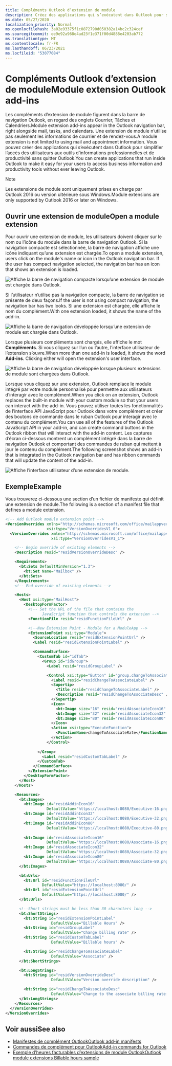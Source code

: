 ```yaml
---
title: Compléments Outlook d’extension de module
description: Créez des applications qui s’exécutent dans Outlook pour simplifier l’accès des utilisateurs aux outils d’informations professionnelles et de productivité sans quitter Outlook.
ms.date: 05/27/2020
localization_priority: Normal
ms.openlocfilehash: 3a02e93375f1c0872790d050382a14bc2c324cef
ms.sourcegitcommit: ee9e92a968e4ad23f1e371f00d4888e4203ab772
ms.translationtype: MT
ms.contentlocale: fr-FR
ms.lasthandoff: 06/23/2021
ms.locfileid: "53077084"
---
```

# <a name="module-extension-outlook-add-ins"></a><span data-ttu-id="ee22a-103">Compléments Outlook d’extension de module</span><span class="sxs-lookup"><span data-stu-id="ee22a-103">Module extension Outlook add-ins</span></span>

<span data-ttu-id="ee22a-104">Les compléments d’extension de module figurent dans la barre de navigation Outlook, en regard des onglets Courrier, Tâches et Calendriers.</span><span class="sxs-lookup"><span data-stu-id="ee22a-104">Module extension add-ins appear in the Outlook navigation bar, right alongside mail, tasks, and calendars.</span></span> <span data-ttu-id="ee22a-105">Une extension de module n’utilise pas seulement les informations de courrier et de rendez-vous.</span><span class="sxs-lookup"><span data-stu-id="ee22a-105">A module extension is not limited to using mail and appointment information.</span></span> <span data-ttu-id="ee22a-106">Vous pouvez créer des applications qui s’exécutent dans Outlook pour simplifier l’accès des utilisateurs aux outils d’informations professionnelles et de productivité sans quitter Outlook.</span><span class="sxs-lookup"><span data-stu-id="ee22a-106">You can create applications that run inside Outlook to make it easy for your users to access business information and productivity tools without ever leaving Outlook.</span></span>

> [!NOTE]
> <span data-ttu-id="ee22a-107">Les extensions de module sont uniquement prises en charge par Outlook 2016 ou version ultérieure sous Windows.</span><span class="sxs-lookup"><span data-stu-id="ee22a-107">Module extensions are only supported by Outlook 2016 or later on Windows.</span></span>  

## <a name="open-a-module-extension"></a><span data-ttu-id="ee22a-108">Ouvrir une extension de module</span><span class="sxs-lookup"><span data-stu-id="ee22a-108">Open a module extension</span></span>

<span data-ttu-id="ee22a-p102">Pour ouvrir une extension de module, les utilisateurs doivent cliquer sur le nom ou l’icône du module dans la barre de navigation Outlook. Si la navigation compacte est sélectionnée, la barre de navigation affiche une icône indiquant qu’une extension est chargée.</span><span class="sxs-lookup"><span data-stu-id="ee22a-p102">To open a module extension, users click on the module's name or icon in the Outlook navigation bar. If the user has compact navigation selected, the navigation bar has an icon that shows an extension is loaded.</span></span>

![Affiche la barre de navigation compacte lorsqu’une extension de module est chargée dans Outlook.](../images/outlook-module-navigationbar-compact.png)

<span data-ttu-id="ee22a-112">Si l’utilisateur n’utilise pas la navigation compacte, la barre de navigation se présente de deux façons.</span><span class="sxs-lookup"><span data-stu-id="ee22a-112">If the user is not using compact navigation, the navigation bar has two looks.</span></span> <span data-ttu-id="ee22a-113">Si une extension est chargée, elle affiche le nom du complément.</span><span class="sxs-lookup"><span data-stu-id="ee22a-113">With one extension loaded, it shows the name of the add-in.</span></span>

![Affiche la barre de navigation développée lorsqu’une extension de module est chargée dans Outlook.](../images/outlook-module-navigationbar-one.png)

<span data-ttu-id="ee22a-115">Lorsque plusieurs compléments sont chargés, elle affiche le mot **Compléments**. Si vous cliquez sur l’un ou l’autre, l’interface utilisateur de l’extension s’ouvre.</span><span class="sxs-lookup"><span data-stu-id="ee22a-115">When more than one add-in is loaded, it shows the word **Add-ins**. Clicking either will open the extension's user interface.</span></span>

![Affiche la barre de navigation développée lorsque plusieurs extensions de module sont chargées dans Outlook.](../images/outlook-module-navigationbar-more.png)

<span data-ttu-id="ee22a-117">Lorsque vous cliquez sur une extension, Outlook remplace le module intégré par votre module personnalisé pour permettre aux utilisateurs d’interagir avec le complément.</span><span class="sxs-lookup"><span data-stu-id="ee22a-117">When you click on an extension, Outlook replaces the built-in module with your custom module so that your users can interact with the add-in.</span></span> <span data-ttu-id="ee22a-118">Vous pouvez utiliser toutes les fonctionnalités de l’interface API JavaScript pour Outlook dans votre complément et créer des boutons de commande dans le ruban Outlook pour interagir avec le contenu du complément.</span><span class="sxs-lookup"><span data-stu-id="ee22a-118">You can use all of the features of the Outlook JavaScript API in your add-in, and can create command buttons in the Outlook ribbon that will interact with the add-in content.</span></span> <span data-ttu-id="ee22a-119">Les captures d’écran ci-dessous montrent un complément intégré dans la barre de navigation Outlook et comportant des commandes de ruban qui mettent à jour le contenu du complément.</span><span class="sxs-lookup"><span data-stu-id="ee22a-119">The following screenshot shows an add-in that is integrated in the Outlook navigation bar and has ribbon commands that will update the content of the add-in.</span></span>

![Affiche l’interface utilisateur d’une extension de module.](../images/outlook-module-extension.png)

## <a name="example"></a><span data-ttu-id="ee22a-121">Exemple</span><span class="sxs-lookup"><span data-stu-id="ee22a-121">Example</span></span>

<span data-ttu-id="ee22a-122">Vous trouverez ci-dessous une section d’un fichier de manifeste qui définit une extension de module.</span><span class="sxs-lookup"><span data-stu-id="ee22a-122">The following is a section of a manifest file that defines a module extension.</span></span>

```xml
<!-- Add Outlook module extension point -->
<VersionOverrides xmlns="http://schemas.microsoft.com/office/mailappversionoverrides"
                  xsi:type="VersionOverridesV1_0">
  <VersionOverrides xmlns="http://schemas.microsoft.com/office/mailappversionoverrides/1.1"
                    xsi:type="VersionOverridesV1_1">

    <!-- Begin override of existing elements -->
    <Description resid="residVersionOverrideDesc" />

    <Requirements>
      <bt:Sets DefaultMinVersion="1.3">
        <bt:Set Name="Mailbox" />
      </bt:Sets>
    </Requirements>
    <!-- End override of existing elements -->

    <Hosts>
      <Host xsi:type="MailHost">
        <DesktopFormFactor>
          <!-- Set the URL of the file that contains the
                JavaScript function that controls the extension -->
          <FunctionFile resid="residFunctionFileUrl" />

          <!--New Extension Point - Module for a ModuleApp -->
          <ExtensionPoint xsi:type="Module">
            <SourceLocation resid="residExtensionPointUrl" />
            <Label resid="residExtensionPointLabel" />

            <CommandSurface>
              <CustomTab id="idTab">
                <Group id="idGroup">
                  <Label resid="residGroupLabel" />

                  <Control xsi:type="Button" id="group.changeToAssociate">
                    <Label resid="residChangeToAssociateLabel" />
                    <Supertip>
                      <Title resid="residChangeToAssociateLabel" />
                      <Description resid="residChangeToAssociateDesc" />
                    </Supertip>
                    <Icon>
                      <bt:Image size="16" resid="residAssociateIcon16" />
                      <bt:Image size="32" resid="residAssociateIcon32" />
                      <bt:Image size="80" resid="residAssociateIcon80" />
                    </Icon>
                    <Action xsi:type="ExecuteFunction">
                      <FunctionName>changeToAssociateRate</FunctionName>
                    </Action>
                  </Control>
                  
              </Group>
                <Label resid="residCustomTabLabel" />
              </CustomTab>
            </CommandSurface>
          </ExtensionPoint>
        </DesktopFormFactor>
      </Host>
    </Hosts>

    <Resources>
      <bt:Images>
        <bt:Image id="residAddinIcon16" 
                  DefaultValue="https://localhost:8080/Executive-16.png" />
        <bt:Image id="residAddinIcon32" 
                  DefaultValue="https://localhost:8080/Executive-32.png" />
        <bt:Image id="residAddinIcon80" 
                  DefaultValue="https://localhost:8080/Executive-80.png" />
      
        <bt:Image id="residAssociateIcon16" 
                  DefaultValue="https://localhost:8080/Associate-16.png" />
        <bt:Image id="residAssociateIcon32" 
                  DefaultValue="https://localhost:8080/Associate-32.png" />
        <bt:Image id="residAssociateIcon80" 
                  DefaultValue="https://localhost:8080/Associate-80.png" />
      </bt:Images>

      <bt:Urls>
        <bt:Url id="residFunctionFileUrl" 
                DefaultValue="https://localhost:8080/" />
        <bt:Url id="residExtensionPointUrl" 
                DefaultValue="https://localhost:8080/" />
      </bt:Urls>

      <!--Short strings must be less than 30 characters long -->
      <bt:ShortStrings>
        <bt:String id="residExtensionPointLabel" 
                    DefaultValue="Billable Hours" />
        <bt:String id="residGroupLabel" 
                    DefaultValue="Change billing rate" />
        <bt:String id="residCustomTabLabel" 
                    DefaultValue="Billable hours" />

        <bt:String id="residChangeToAssociateLabel" 
                    DefaultValue="Associate" />
      </bt:ShortStrings>

      <bt:LongStrings>
        <bt:String id="residVersionOverrideDesc" 
                    DefaultValue="Version override description" />

        <bt:String id="residChangeToAssociateDesc" 
                    DefaultValue="Change to the associate billing rate: $127/hr" />
      </bt:LongStrings>
    </Resources>
  </VersionOverrides>
</VersionOverrides>
```

## <a name="see-also"></a><span data-ttu-id="ee22a-123">Voir aussi</span><span class="sxs-lookup"><span data-stu-id="ee22a-123">See also</span></span>

- [<span data-ttu-id="ee22a-124">Manifestes de complément Outlook</span><span class="sxs-lookup"><span data-stu-id="ee22a-124">Outlook add-in manifests</span></span>](manifests.md)
- [<span data-ttu-id="ee22a-125">Commandes de complément pour Outlook</span><span class="sxs-lookup"><span data-stu-id="ee22a-125">Add-in commands for Outlook</span></span>](add-in-commands-for-outlook.md)
- [<span data-ttu-id="ee22a-126">Exemple d’heures facturables d’extensions de module Outlook</span><span class="sxs-lookup"><span data-stu-id="ee22a-126">Outlook module extensions Billable hours sample</span></span>](https://github.com/OfficeDev/Outlook-Add-in-JavaScript-ModuleExtension)
